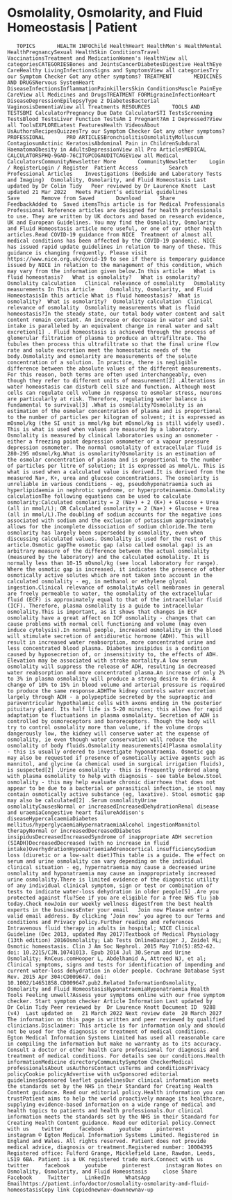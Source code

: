 # Osmolality, Osmolarity, and Fluid Homeostasis | Patient

       TOPICS       HEALTH INFOChild HealthHeart HealthMen's HealthMental HealthPregnancySexual HealthSkin ConditionsTravel VaccinationsTreatment and MedicationWomen's HealthView all categoriesCATEGORIESBones and JointsCancerDiabetesDigestive HealthEye CareHealthy LivingInfectionsSigns and SymptomsView all categoriesTry our Symptom Checker Got any other symptoms? TREATMENT       MEDICINES AND DRUGSNervous SystemHeart DiseaseInfectionsInflammationPainkillersSkin ConditionsMuscle PainEye CareView all Medicines and DrugsTREATMENT FORMigraineInfectionHeart DiseaseDepressionEpilepsyType 2 DiabetesBacterial VaginosisDementiaView all Treatments RESOURCES       TOOLS AND TESTSBMI CalculatorPregnancy Due Date CalculatorSTI TestsScreening TestsBlood TestsLiver Function TestsAm I Pregnant?Am I Depressed?View all ToolsEXPLORELatest FeaturesHealth VideosAbout UsAuthorsRecipesQuizzesTry our Symptom Checker Got any other symptoms? PROFESSIONAL       PRO ARTICLESBronchiolitisOsmolalityMolluscum ContagiosumActinic KeratosisAbdominal Pain in ChildrenSubdural HaematomaObesity in AdultsDepressionView all Pro ArticlesMEDICAL CALCULATORSPHQ-9GAD-76CITGPCOGAUDITCAGEView all Medical CalculatorsCommunityNewsletter More       CommunityNewsletter    Login / RegisterLogin / Register  Patient Access  .       Search   Professional Articles    Investigations (Bedside and Laboratory Tests and Imaging)  Osmolality, Osmolarity, and Fluid Homeostasis Last updated by Dr Colin Tidy   Peer reviewed by Dr Laurence Knott  Last updated 21 Mar 2022   Meets Patient’s editorial guidelines            Save       Remove from Saved       Download      Share      FeedbackAdded to  Saved itemsThis article is for Medical Professionals  Professional Reference articles are designed for health professionals to use. They are written by UK doctors and based on research evidence, UK and European Guidelines. You may find the Osmolality, Osmolarity and Fluid Homeostasis article more useful, or one of our other health articles.Read COVID-19 guidance from NICE  Treatment of almost all medical conditions has been affected by the COVID-19 pandemic. NICE has issued rapid update guidelines in relation to many of these. This guidance is changing frequently. Please visit https://www.nice.org.uk/covid-19 to see if there is temporary guidance issued by NICE in relation to the management of this condition, which may vary from the information given below.In this article   What is fluid homeostasis?   What is osmolality?   What is osmolarity?   Osmolality calculation   Clinical relevance of osmolality   Osmolality measurements In This Article     Osmolality, Osmolarity, and Fluid HomeostasisIn this article What is fluid homeostasis?  What is osmolality?  What is osmolarity?  Osmolality calculation  Clinical relevance of osmolality  Osmolality measurements What is fluid homeostasis?In the steady state, our total body water content and salt content remain constant. An increase or decrease in water and salt intake is paralleled by an equivalent change in renal water and salt excretion[1] . Fluid homeostasis is achieved through the process of glomerular filtration of plasma to produce an ultrafiltrate. The tubules then process this ultrafiltrate so that the final urine flow rate and solute excretion meet the homeostatic needs of the body.Osmolality and osmolarity are measurements of the solute concentration of a solution. In practice, there is negligible difference between the absolute values of the different measurements. For this reason, both terms are often used interchangeably, even though they refer to different units of measurement[2] .Alterations in water homeostasis can disturb cell size and function. Although most cells can regulate cell volume in response to osmolar stress, neurons are particularly at risk. Therefore, regulating water balance is fundamental to survival[3] .What is osmolality?Osmolality is an estimation of the osmolar concentration of plasma and is proportional to the number of particles per kilogram of solvent; it is expressed as mOsmol/kg (the SI unit is mmol/kg but mOsmol/kg is still widely used). This is what is used when values are measured by a laboratory. Osmolality is measured by clinical laboratories using an osmometer - either a freezing point depression osmometer or a vapour pressure depression osmometer. The normal osmolality of extracellular fluid is 280-295 mOsmol/kg.What is osmolarity?Osmolarity is an estimation of the osmolar concentration of plasma and is proportional to the number of particles per litre of solution; it is expressed as mmol/L. This is what is used when a calculated value is derived.It is derived from the measured Na+, K+, urea and glucose concentrations. The osmolarity is unreliable in various conditions - eg, pseudohyponatraemia such as hyperlipidaemia in nephrotic syndrome, or hyperproteinaemia.Osmolality calculationThe following equations can be used to calculate osmolarity:Calculated osmolarity = 2 (Na+) + 2 (K+) + Glucose + Urea (all in mmol/L); OR Calculated osmolarity = 2 (Na+) + Glucose + Urea (all in mmol/L).The doubling of sodium accounts for the negative ions associated with sodium and the exclusion of potassium approximately allows for the incomplete dissociation of sodium chloride.The term osmolarity has largely been superseded by osmolality, even when discussing calculated values. Osmolality is used for the rest of this article.Osmotic gapThe osmotic gap (also called osmolal gap) is an arbitrary measure of the difference between the actual osmolality (measured by the laboratory) and the calculated osmolality. It is normally less than 10-15 mOsmol/kg (see local laboratory for range). Where the osmotic gap is increased, it indicates the presence of other osmotically active solutes which are not taken into account in the calculated osmolality - eg, in methanol or ethylene glycol ingestion.Clinical relevance of osmolalityAs cell membranes in general are freely permeable to water, the osmolality of the extracellular fluid (ECF) is approximately equal to that of the intracellular fluid (ICF). Therefore, plasma osmolality is a guide to intracellular osmolality.This is important, as it shows that changes in ECF osmolality have a great affect on ICF osmolality - changes that can cause problems with normal cell functioning and volume (may even induce cytolysis).In normal people, increased osmolality in the blood will stimulate secretion of antidiuretic hormone (ADH). This will result in increased water reabsorption, more concentrated urine and less concentrated blood plasma. Diabetes insipidus is a condition caused by hyposecretion of, or insensitivity to, the effects of ADH. Elevation may be associated with stroke mortality.A low serum osmolality will suppress the release of ADH, resulting in decreased water reabsorption and more concentrated plasma.An increase of only 2% to 3% in plasma osmolality will produce a strong desire to drink. A change of 10% to 15% in blood volume and arterial pressure is required to produce the same response.ADHThe kidney controls water excretion largely through ADH - a polypeptide secreted by the supraoptic and paraventricular hypothalamic cells with axons ending in the posterior pituitary gland. Its half life is 5-20 minutes; this allows for rapid adaptation to fluctuations in plasma osmolality. Secretion of ADH is controlled by osmoreceptors and baroreceptors. Though the body will try to control osmolality more than volume, if the volume drops dangerously low, the kidney will conserve water at the expense of osmolality, ie even though water conservation will reduce the osmolality of body fluids.Osmolality measurements[4]Plasma osmolality - this is usually ordered to investigate hyponatraemia. Osmotic gap may also be requested if presence of osmotically active agents such as mannitol, and glycine (a chemical used in surgical irrigation fluids), is suspected[2] .Urine osmolality - this is frequently ordered along with plasma osmolality to help with diagnosis - see table below.Stool osmolality - this may help evaluate chronic diarrhoea that does not appear to be due to a bacterial or parasitical infection, ie stool may contain osmotically active substance (eg, laxative). Stool osmotic gap may also be calculated[2] .Serum osmolalityUrine osmolalityCausesNormal or increasedIncreasedDehydrationRenal disease and uraemiaCongestive heart failureAddison's diseaseHypercalcaemiaDiabetes mellitus/hyperglycaemiaHypernatraemiaAlcohol ingestionMannitol therapyNormal or increasedDecreasedDiabetes insipidusDecreasedIncreasedSyndrome of inappropriate ADH secretion (SIADH)DecreasedDecreased (with no increase in fluid intake)OverhydrationHyponatraemiaAdrenocortical insufficiencySodium loss (diuretic or a low-salt diet)This table is a guide. The effect on serum and urine osmolality can vary depending on the individual clinical situation - eg, hypernatraemia may cause a decreased urine osmolality and hyponatraemia may cause an inappropriately increased urine osmolality.There is limited evidence of the diagnostic utility of any individual clinical symptom, sign or test or combination of tests to indicate water-loss dehydration in older people[5] .Are you protected against flu?See if you are eligible for a free NHS flu jab today.Check nowJoin our weekly wellness digestfrom the best health experts in the businessEnter your email   Join now Please enter a valid email address. By clicking ‘Join now’ you agree to our Terms and conditions and Privacy policy.Further reading and references  Intravenous fluid therapy in adults in hospital; NICE Clinical Guideline (Dec 2013, updated May 2017)Textbook of Medical Physiology (13th edition) 2016Osmolality; Lab Tests OnlineDanziger J, Zeidel ML; Osmotic homeostasis. Clin J Am Soc Nephrol. 2015 May 710(5):852-62. doi: 10.2215/CJN.10741013. Epub 2014 Jul 30.Serum and Urine Osmolality; RnCeus.comHooper L, Abdelhamid A, Attreed NJ, et al; Clinical symptoms, signs and tests for identification of impending and current water-loss dehydration in older people. Cochrane Database Syst Rev. 2015 Apr 304:CD009647. doi: 10.1002/14651858.CD009647.pub2.Related InformationOsmolality, Osmolarity and Fluid HomeostasisHyponatraemiaHyponatraemia Health Tools Feeling unwell?Assess your symptoms online with our free symptom checker. Start symptom checker Article Information Last updated by   Dr Colin Tidy Peer reviewed by  Dr Laurence Knott Document ID  9288 (v4)  Last updated on   21 March 2022 Next review date  20 March 2027 The information on this page is written and peer reviewed by qualified clinicians.Disclaimer: This article is for information only and should not be used for the diagnosis or treatment of medical conditions. Egton Medical Information Systems Limited has used all reasonable care in compiling the information but make no warranty as to its accuracy. Consult a doctor or other health care professional for diagnosis and treatment of medical conditions. For details see our conditions.Health informationMedicine directoryCommunitySymptom CheckerMedical professionalsAbout usAuthorsContact usTerms and conditionsPrivacy policyCookie policyAdvertise with usSponsored editorial guidelinesSponsored leaflet guidelinesOur clinical information meets the standards set by the NHS in their Standard for Creating Health Content guidance. Read our editorial policy.Health information you can trustPatient aims to help the world proactively manage its healthcare, supplying evidence-based information on a wide range of medical and health topics to patients and health professionals.Our clinical information meets the standards set by the NHS in their Standard for Creating Health Content guidance. Read our editorial policy.Connect with us    twitter     facebook     youtube     pinterest     instagram © Egton Medical Information Systems Limited. Registered in England and Wales. All rights reserved. Patient does not provide medical advice, diagnosis or treatment.Registered number: 10004395 Registered office: Fulford Grange, Micklefield Lane, Rawdon, Leeds, LS19 6BA. Patient is a UK registered trade mark.Connect with us    twitter     facebook     youtube     pinterest     instagram Notes on Osmolality, Osmolarity, and Fluid Homeostasis     close Share          Facebook     Twitter     LinkedIn     WhatsApp     Emailhttps://patient.info/doctor/osmolality-osmolarity-and-fluid-homeostasisCopy link Copiednewnav-downnewnav-up


